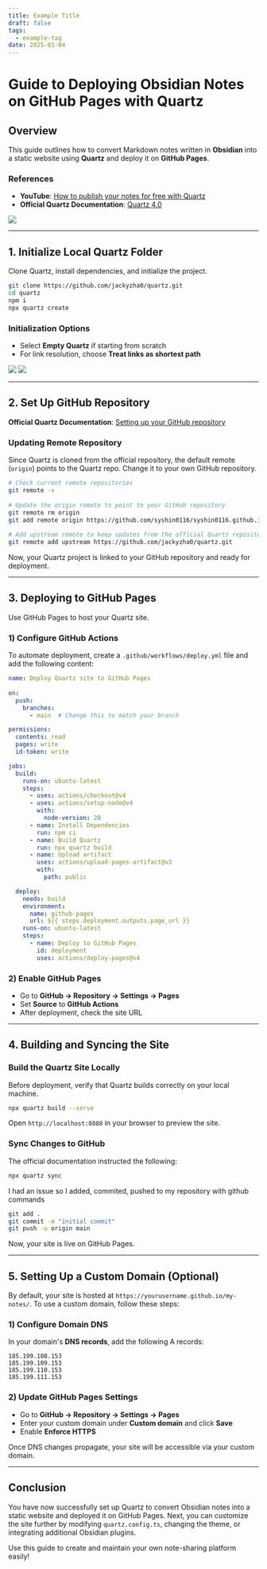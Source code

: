 ```yaml
---
title: Example Title
draft: false
tags:
  - example-tag
date: 2025-03-04
---
```




# Guide to Deploying Obsidian Notes on GitHub Pages with Quartz

## Overview

This guide outlines how to convert Markdown notes written in **Obsidian** into a static website using **Quartz** and deploy it on **GitHub Pages**.

### References
- **YouTube**: [How to publish your notes for free with Quartz](https://www.youtube.com/@nicolevdh)
- **Official Quartz Documentation**: [Quartz 4.0](https://quartz.jzhao.xyz/)

![](https://i.imgur.com/r5O2hdl.png)

---

## 1. Initialize Local Quartz Folder

Clone Quartz, install dependencies, and initialize the project.

```bash
git clone https://github.com/jackyzha0/quartz.git
cd quartz
npm i
npx quartz create
```

### Initialization Options

- Select **Empty Quartz** if starting from scratch
- For link resolution, choose **Treat links as shortest path**

![](https://i.imgur.com/z1HbfPW.png)
![](https://i.imgur.com/J5VcxZh.png)

---

## 2. Set Up GitHub Repository

**Official Quartz Documentation**: [Setting up your GitHub repository](https://quartz.jzhao.xyz/setting-up-your-GitHub-repository)

### Updating Remote Repository
Since Quartz is cloned from the official repository, the default remote (`origin`) points to the Quartz repo. Change it to your own GitHub repository.

```bash
# Check current remote repositories
git remote -v
 
# Update the origin remote to point to your GitHub repository
git remote rm origin
git add remote origin https://github.com/syshin0116/syshin0116.github.io.git
 
# Add upstream remote to keep updates from the official Quartz repository
git remote add upstream https://github.com/jackyzha0/quartz.git
```

Now, your Quartz project is linked to your GitHub repository and ready for deployment.

---

## 3. Deploying to GitHub Pages

Use GitHub Pages to host your Quartz site.

### 1) Configure GitHub Actions
To automate deployment, create a `.github/workflows/deploy.yml` file and add the following content:

```yaml
name: Deploy Quartz site to GitHub Pages
 
on:
  push:
    branches:
      - main  # Change this to match your branch

permissions:
  contents: read
  pages: write
  id-token: write

jobs:
  build:
    runs-on: ubuntu-latest
    steps:
      - uses: actions/checkout@v4
      - uses: actions/setup-node@v4
        with:
          node-version: 20
      - name: Install Dependencies
        run: npm ci
      - name: Build Quartz
        run: npx quartz build
      - name: Upload artifact
        uses: actions/upload-pages-artifact@v3
        with:
          path: public

  deploy:
    needs: build
    environment:
      name: github-pages
      url: ${{ steps.deployment.outputs.page_url }}
    runs-on: ubuntu-latest
    steps:
      - name: Deploy to GitHub Pages
        id: deployment
        uses: actions/deploy-pages@v4
```

### 2) Enable GitHub Pages
- Go to **GitHub → Repository → Settings → Pages**
- Set **Source** to **GitHub Actions**
- After deployment, check the site URL

---

## 4. Building and Syncing the Site

### Build the Quartz Site Locally
Before deployment, verify that Quartz builds correctly on your local machine.

```bash
npx quartz build --serve
```

Open `http://localhost:8080` in your browser to preview the site.

### Sync Changes to GitHub

The official documentation instructed the following:
```bash
npx quartz sync
```

I had an issue so I added, commited, pushed to my repository with github commands

```bash
git add .
git commit -m "initial commit"
git push -u origin main
```


Now, your site is live on GitHub Pages.

---

## 5. Setting Up a Custom Domain (Optional)

By default, your site is hosted at `https://yourusername.github.io/my-notes/`.
To use a custom domain, follow these steps:

### 1) Configure Domain DNS
In your domain's **DNS records**, add the following A records:

```
185.199.108.153
185.199.109.153
185.199.110.153
185.199.111.153
```

### 2) Update GitHub Pages Settings
- Go to **GitHub → Repository → Settings → Pages**
- Enter your custom domain under **Custom domain** and click **Save**
- Enable **Enforce HTTPS**

Once DNS changes propagate, your site will be accessible via your custom domain.

---

## Conclusion
You have now successfully set up Quartz to convert Obsidian notes into a static website and deployed it on GitHub Pages. Next, you can customize the site further by modifying `quartz.config.ts`, changing the theme, or integrating additional Obsidian plugins.

Use this guide to create and maintain your own note-sharing platform easily!

